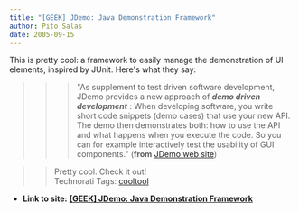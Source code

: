 ```yaml
---
title: "[GEEK] JDemo: Java Demonstration Framework"
author: Pito Salas
date: 2005-09-15
---
```


This is pretty cool: a framework to easily manage the demonstration of UI
elements, inspired by JUnit. Here's what they say:

>>

>>> "As supplement to test driven software development, JDemo provides a new
approach of **_demo driven development_** : When developing software, you
write short code snippets (demo cases) that use your new API. The demo then
demonstrates both: how to use the API and what happens when you execute the
code. So you can for example interactively test the usability of GUI
components." (**from** [JDemo web site](<http://www.jdemo.de/>))

>>

>> Pretty cool. Check it out!  
>  Technorati Tags: [cooltool](<http://www.technorati.com/tag/cooltool>)


* **Link to site:** **[[GEEK] JDemo: Java Demonstration Framework](None)**
